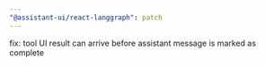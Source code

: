 ```yaml
---
"@assistant-ui/react-langgraph": patch
---
```


fix: tool UI result can arrive before assistant message is marked as complete
